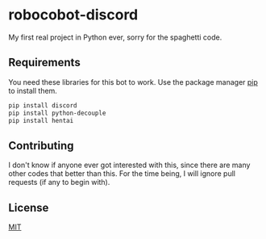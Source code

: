 # robocobot-discord

My first real project in Python ever, sorry for the spaghetti code.

## Requirements

You need these libraries for this bot to work. Use the package manager [pip](https://pip.pypa.io/en/stable/) to install them.

```bash
pip install discord
pip install python-decouple
pip install hentai
```

## Contributing
I don't know if anyone ever got interested with this, since there are many other codes that better than this. For the time being, I will ignore pull requests (if any to begin with).


## License
[MIT](https://choosealicense.com/licenses/mit/)